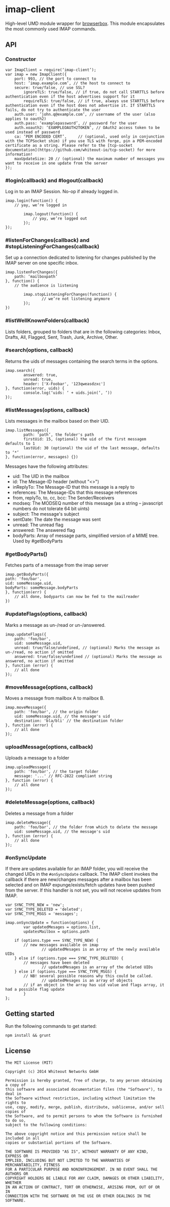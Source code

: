 # imap-client

High-level UMD module wrapper for [browserbox](https://github.com/whiteout-io/browserbox). This module encapsulates the most commonly used IMAP commands.

## API

### Constructor

```
var ImapClient = require(‘imap-client’);
var imap = new ImapClient({
    port: 993, // the port to connect to
    host: ’imap.example.com’, // the host to connect to
    secure: true/false, // use SSL?
        ignoreTLS: true/false, // if true, do not call STARTTLS before authentication even if the host advertises support for it
        requireTLS: true/false, // if true, always use STARTTLS before authentication even if the host does not advertise it. If STARTTLS fails, do not try to authenticate the user
    auth.user: ’john.q@example.com’, // username of the user (also applies to oauth2)
    auth.pass: ‘examplepassword’, // password for the user
    auth.xoauth2: ‘EXAMPLEOAUTH2TOKEN’, // OAuth2 access token to be used instead of password
    ca: ‘PEM ENCODED CERT’,     // (optional, used only in conjunction with the TCPSocket shim) if you use TLS with forge, pin a PEM-encoded certificate as a string. Please refer to the [tcp-socket documentation](https://github.com/whiteout-io/tcp-socket) for more information!
    maxUpdateSize: 20 // (optional) the maximum number of messages you want to receive in one update from the server
});
```

### #login(callback) and #logout(callback)

Log in to an IMAP Session. No-op if already logged in.

```
imap.login(function() {
    // yay, we’re logged in

        imap.logout(function() {
            // yay, we’re logged out
        });
});
```

### #listenForChanges(callback) and #stopListeningForChanges(callback)

Set up a connection dedicated to listening for changes published by the IMAP server on one specific inbox.

```
imap.listenForChanges({
    path: ‘mailboxpath’
}, function() {
    // the audience is listening

        imap.stopListeningForChanges(function() {
                // we’re not listening anymore
        });
})
```

### #listWellKnownFolders(callback)

Lists folders, grouped to folders that are in the following categories: Inbox, Drafts, All, Flagged, Sent, Trash, Junk, Archive, Other.

### #search(options, callback)

Returns the uids of messages containing the search terms in the options.

```
imap.search({
        answered: true,
        unread: true,
        header: ['X-Foobar', '123qweasdzxc']
}, function(error, uids) {
        console.log(‘uids: ‘ + uids.join(‘, ‘))
});
```

### #listMessages(options, callback)

Lists messages in the mailbox based on their UID.

```
imap.listMessages({
        path: ‘path’, the folder's path
        firstUid: 15, (optional) the uid of the first messagem defaults to 1
        lastUid: 30 (optional) the uid of the last message, defaults to ‘*’
}, function(error, messages) {})
```

Messages have the following attributes:

* uid: The UID in the mailbox
* id: The Mesage-ID header (without "<>")
* inReplyTo: The Message-ID that this message is a reply to
* references: The Message-IDs that this message references
* from, replyTo, to, cc, bcc: The Sender/Receivers
* modseq: The MODSEQ number of this message (as a string – javascript numbers do not tolerate 64 bit uints)
* subject: The message's subject
* sentDate: The date the message was sent
* unread: The unread flag
* answered: The answered flag
* bodyParts: Array of message parts, simplified version of a MIME tree. Used by #getBodyParts

### #getBodyParts()

Fetches parts of a message from the imap server

```
imap.getBodyParts({
path: 'foo/bar',
uid: someMessage.uid,
bodyParts: someMessage.bodyParts
}, function(err) {
    // all done, bodyparts can now be fed to the mailreader
})
```

### #updateFlags(options, callback)

Marks a message as un-/read or un-/answered.

```
imap.updateFlags({
    path: 'foo/bar',
    uid: someMessage.uid,
    unread: true/false/undefined, // (optional) Marks the message as un-/read, no action if omitted
    answered: true/false/undefined // (optional) Marks the message as answered, no action if omitted
}, function (error) {
    // all done
});
```

### #moveMessage(options, callback)

Moves a message from mailbox A to mailbox B.

```
imap.moveMessage({
    path: 'foo/bar', // the origin folder
    uid: someMessage.uid, // the message's uid
    destination: 'bla/bli' // the destination folder
}, function (error) {
    // all done
});
```

### uploadMessage(options, callback)

Uploads a message to a folder

```
imap.uploadMessage({
    path: 'foo/bar', // the target folder
    message: '...' // RFC-2822 compliant string
}, function (error) {
    // all done
});
```

### #deleteMessage(options, callback)

Deletes a message from a folder

```
imap.deleteMessage({
    path: 'foo/bar', // the folder from which to delete the message
    uid: someMessage.uid, // the message's uid
}, function (error) {
    // all done
});
```

### #onSyncUpdate

If there are updates available for an IMAP folder, you will receive the changed UIDs in the `#onSyncUpdate` callback. The IMAP client invokes the callback if there are new/changes messages after a mailbox has been selected and on IMAP expunge/exists/fetch updates have been pushed from the server.
If this handler is not set, you will not receive updates from IMAP.

```
var SYNC_TYPE_NEW = 'new';
var SYNC_TYPE_DELETED = 'deleted';
var SYNC_TYPE_MSGS = 'messages';

imap.onSyncUpdate = function(options) {
        var updatedMesages = options.list,
        updatesMailbox = options.path

    if (options.type === SYNC_TYPE_NEW) {
        // new messages available on imap
                // updatedMesages is an array of the newly available UIDs
    } else if (options.type === SYNC_TYPE_DELETED) {
        // messages have been deleted
                // updatedMesages is an array of the deleted UIDs
    } else if (options.type === SYNC_TYPE_MSGS) {
        // NB! several possible reasons why this could be called.
                // updatedMesages is an array of objects
        // if an object in the array has uid value and flags array, it had a possible flag update
        }
};
```

## Getting started

Run the following commands to get started:

    npm install && grunt

## License

```
The MIT License (MIT)

Copyright (c) 2014 Whiteout Networks GmbH

Permission is hereby granted, free of charge, to any person obtaining a copy of
this software and associated documentation files (the "Software"), to deal in
the Software without restriction, including without limitation the rights to
use, copy, modify, merge, publish, distribute, sublicense, and/or sell copies of
the Software, and to permit persons to whom the Software is furnished to do so,
subject to the following conditions:

The above copyright notice and this permission notice shall be included in all
copies or substantial portions of the Software.

THE SOFTWARE IS PROVIDED "AS IS", WITHOUT WARRANTY OF ANY KIND, EXPRESS OR
IMPLIED, INCLUDING BUT NOT LIMITED TO THE WARRANTIES OF MERCHANTABILITY, FITNESS
FOR A PARTICULAR PURPOSE AND NONINFRINGEMENT. IN NO EVENT SHALL THE AUTHORS OR
COPYRIGHT HOLDERS BE LIABLE FOR ANY CLAIM, DAMAGES OR OTHER LIABILITY, WHETHER
IN AN ACTION OF CONTRACT, TORT OR OTHERWISE, ARISING FROM, OUT OF OR IN
CONNECTION WITH THE SOFTWARE OR THE USE OR OTHER DEALINGS IN THE SOFTWARE.
```
